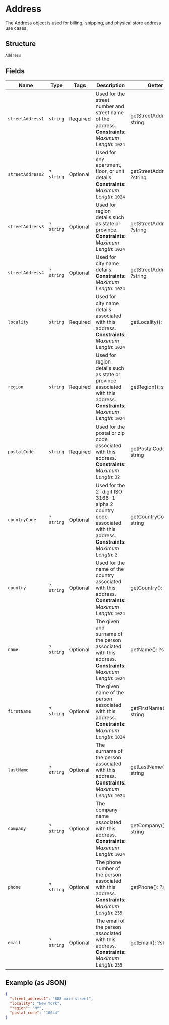 
# Address

The Address object is used for billing, shipping, and physical store address use cases.

## Structure

`Address`

## Fields

| Name | Type | Tags | Description | Getter | Setter |
|  --- | --- | --- | --- | --- | --- |
| `streetAddress1` | `string` | Required | Used for the street number and street name of the address.<br>**Constraints**: *Maximum Length*: `1024` | getStreetAddress1(): string | setStreetAddress1(string streetAddress1): void |
| `streetAddress2` | `?string` | Optional | Used for any apartment, floor, or unit details.<br>**Constraints**: *Maximum Length*: `1024` | getStreetAddress2(): ?string | setStreetAddress2(?string streetAddress2): void |
| `streetAddress3` | `?string` | Optional | Used for region details such as state or province.<br>**Constraints**: *Maximum Length*: `1024` | getStreetAddress3(): ?string | setStreetAddress3(?string streetAddress3): void |
| `streetAddress4` | `?string` | Optional | Used for city name details.<br>**Constraints**: *Maximum Length*: `1024` | getStreetAddress4(): ?string | setStreetAddress4(?string streetAddress4): void |
| `locality` | `string` | Required | Used for city name details associated with this address.<br>**Constraints**: *Maximum Length*: `1024` | getLocality(): string | setLocality(string locality): void |
| `region` | `string` | Required | Used for region details such as state or province associated with this address.<br>**Constraints**: *Maximum Length*: `1024` | getRegion(): string | setRegion(string region): void |
| `postalCode` | `string` | Required | Used for the postal or zip code associated with this address.<br>**Constraints**: *Maximum Length*: `32` | getPostalCode(): string | setPostalCode(string postalCode): void |
| `countryCode` | `?string` | Optional | Used for the 2-digit ISO 3166-1 alpha 2 country code associated with this address.<br>**Constraints**: *Maximum Length*: `2` | getCountryCode(): ?string | setCountryCode(?string countryCode): void |
| `country` | `?string` | Optional | Used for the name of the country associated with this address.<br>**Constraints**: *Maximum Length*: `1024` | getCountry(): ?string | setCountry(?string country): void |
| `name` | `?string` | Optional | The given and surname of the person associated with this address.<br>**Constraints**: *Maximum Length*: `1024` | getName(): ?string | setName(?string name): void |
| `firstName` | `?string` | Optional | The given name of the person associated with this address.<br>**Constraints**: *Maximum Length*: `1024` | getFirstName(): ?string | setFirstName(?string firstName): void |
| `lastName` | `?string` | Optional | The surname of the person associated with this address.<br>**Constraints**: *Maximum Length*: `1024` | getLastName(): ?string | setLastName(?string lastName): void |
| `company` | `?string` | Optional | The company name associated with this address.<br>**Constraints**: *Maximum Length*: `1024` | getCompany(): ?string | setCompany(?string company): void |
| `phone` | `?string` | Optional | The phone number of the person associated with this address.<br>**Constraints**: *Maximum Length*: `255` | getPhone(): ?string | setPhone(?string phone): void |
| `email` | `?string` | Optional | The email of the person associated with this address.<br>**Constraints**: *Maximum Length*: `255` | getEmail(): ?string | setEmail(?string email): void |

## Example (as JSON)

```json
{
  "street_address1": "888 main street",
  "locality": "New York",
  "region": "NY",
  "postal_code": "10044"
}
```

